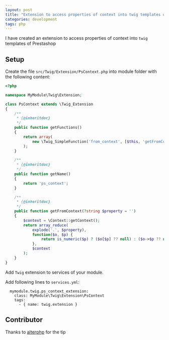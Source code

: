 ```yaml
---
layout: post
title: "Extension to access properties of context into twig templates of Prestashop"
categories: development
tags: php
---
```


I have created an extension to access properties of context into `twig` templates of Prestashop

## Setup

Create the file `src/Twig/Extension/PsContext.php` into module folder with the following content:

```php
<?php

namespace MyModule\Twig\Extension;

class PsContext extends \Twig_Extension
{
    /**
     * {@inheritdoc}
     */
    public function getFunctions()
    {
        return array(
            new \Twig_SimpleFunction('from_context', [$this, 'getFromContext']),
        );
    }

    /**
     * {@inheritdoc}
     */
    public function getName()
    {
        return 'ps_context';
    }

    /**
     * {@inheritdoc}
     */
    public function getFromContext(?string $property = '')
    {
        $context = \Context::getContext();
        return array_reduce(
            explode('.', $property),
            function($o, $p) {
                return is_numeric($p) ? ($o[$p] ?? null) : ($o->$p ?? null);
            },
            $context
        );
    }
}
```

Add `Twig` extension to services of your module.

Add following lines to `services.yml`:

```
  mymodule.twig.ps_context_extension:
    class: MyModule\Twig\Extension\PsContext
    tags:
      - { name: twig.extension }
```


## Contributor

Thanks to [alterphp] for the tip

[alterphp]: https://github.com/alterphp/components/blob/master/src/AlterPHP/Component/Twig/Extension/Reflection.php